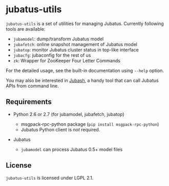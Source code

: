 jubatus-utils
================================

``jubatus-utils`` is a set of utilities for managing Jubatus.
Currently following tools are available:

* ``jubamodel``: dump/transform Jubatus model
* ``jubafetch``: online snapshot management of Jubatus model
* ``jubatop``: monitor Jubatus cluster status in top-like interface
* ``jubacfg``: jubaconfig for the rest of us
* ``zk``: Wrapper for ZooKeeper Four Letter Commands

For the detailed usage, see the built-in documentation using ``--help`` option.

You may also be interested in [Jubash](https://github.com/kmaehashi/jubash), a handy tool that can call Jubatus APIs from command line.

Requirements
----------------

* Python 2.6 or 2.7 (for jubamodel, jubafetch, jubatop)
  * msgpack-rpc-python package (``pip install msgpack-rpc-python``)
  * Jubatus Python client is *not* required.

* Jubatus
  * ``jubamodel`` can process Jubatus 0.5+ model files

License
----------------

``jubatus-utils`` is licensed under LGPL 2.1.
